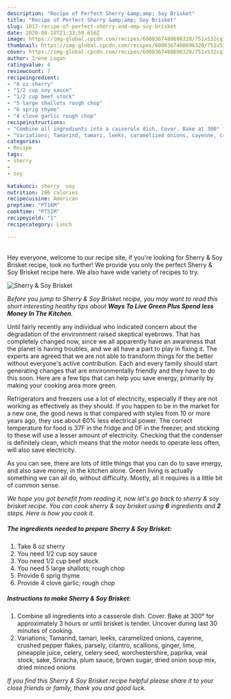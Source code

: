 ```yaml
---
description: "Recipe of Perfect Sherry &amp;amp; Soy Brisket"
title: "Recipe of Perfect Sherry &amp;amp; Soy Brisket"
slug: 1017-recipe-of-perfect-sherry-and-amp-soy-brisket
date: 2020-08-18T21:33:59.616Z
image: https://img-global.cpcdn.com/recipes/6008367488696320/751x532cq70/sherry-soy-brisket-recipe-main-photo.jpg
thumbnail: https://img-global.cpcdn.com/recipes/6008367488696320/751x532cq70/sherry-soy-brisket-recipe-main-photo.jpg
cover: https://img-global.cpcdn.com/recipes/6008367488696320/751x532cq70/sherry-soy-brisket-recipe-main-photo.jpg
author: Irene Logan
ratingvalue: 4
reviewcount: 7
recipeingredient:
- "8 oz sherry"
- "1/2 cup soy sauce"
- "1/2 cup beef stock"
- "5 large shallots rough chop"
- "6 sprig thyme"
- "4 clove garlic rough chop"
recipeinstructions:
- "Combine all ingredients into a casserole dish. Cover. Bake at 300° for approximately 3 hours or until brisket is tender. Uncover during last 30 minutes of cooking."
- "Variations; Tamarind, tamari, leeks, caramelized onions, cayenne, crushed pepper flakes, parsely, cilantro, scallions, ginger, lime, pineapple juice, celery, celery seed, worchestershire, paprika, veal stock, sake, Sriracha, plum sauce, brown sugar, dried onion soup mix, dried minced onions"
categories:
- Recipe
tags:
- sherry
- 
- soy

katakunci: sherry  soy 
nutrition: 286 calories
recipecuisine: American
preptime: "PT16M"
cooktime: "PT51M"
recipeyield: "1"
recipecategory: Lunch

---
```

<br>
Hey everyone, welcome to our recipe site, if you're looking for Sherry &amp; Soy Brisket recipe, look no further! We provide you only the perfect Sherry &amp; Soy Brisket recipe here. We also have wide variety of recipes to try.
<br>


![Sherry &amp; Soy Brisket](https://img-global.cpcdn.com/recipes/6008367488696320/751x532cq70/sherry-soy-brisket-recipe-main-photo.jpg)

<i>Before you jump to Sherry &amp; Soy Brisket recipe, you may want to read this short interesting healthy tips about 
<strong>Ways To Live Green Plus Spend less Money In The Kitchen</strong>.</i>
</br>

Until fairly recently any individual who indicated concern about the degradation of the environment raised skeptical eyebrows. That has completely changed now, since we all apparently have an awareness that the planet is having troubles, and we all have a part to play in fixing it. The experts are agreed that we are not able to transform things for the better without everyone's active contribution. Each and every family should start generating changes that are environmentally friendly and they have to do this soon. Here are a few tips that can help you save energy, primarily by making your cooking area more green.

Refrigerators and freezers use a lot of electricity, especially if they are not working as effectively as they should. If you happen to be in the market for a new one, the good news is that compared with styles from 10 or more years ago, they use about 60% less electrical power. The correct temperature for food is 37F in the fridge and 0F in the freezer, and sticking to these will use a lesser amount of electricity. Checking that the condenser is definitely clean, which means that the motor needs to operate less often, will also save electricity.

As you can see, there are lots of little things that you can do to save energy, and also save money, in the kitchen alone. Green living is actually something we can all do, without difficulty. Mostly, all it requires is a little bit of common sense.


<i>We hope you got benefit from reading it, now let's go back to sherry &amp; soy brisket recipe. You can cook sherry &amp; soy brisket using <strong>6</strong> ingredients and <strong>2</strong> steps. Here is how you cook it.
</i>

##### The ingredients needed to prepare Sherry &amp; Soy Brisket:

1. Take 8 oz sherry
1. You need 1/2 cup soy sauce
1. You need 1/2 cup beef stock
1. You need 5 large shallots; rough chop
1. Provide 6 sprig thyme
1. Provide 4 clove garlic; rough chop


##### Instructions to make Sherry &amp; Soy Brisket:

1. Combine all ingredients into a casserole dish. Cover. Bake at 300° for approximately 3 hours or until brisket is tender. Uncover during last 30 minutes of cooking.
1. Variations; Tamarind, tamari, leeks, caramelized onions, cayenne, crushed pepper flakes, parsely, cilantro, scallions, ginger, lime, pineapple juice, celery, celery seed, worchestershire, paprika, veal stock, sake, Sriracha, plum sauce, brown sugar, dried onion soup mix, dried minced onions


<i>If you find this Sherry &amp; Soy Brisket recipe helpful please share it to your close friends or family, thank you and good luck.</i>
